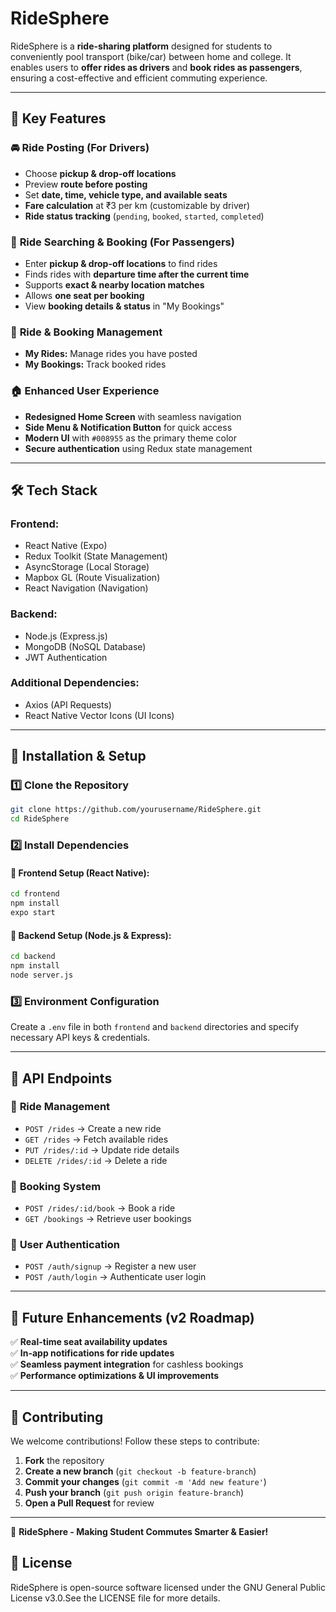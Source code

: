 # RideSphere

RideSphere is a **ride-sharing platform** designed for students to conveniently pool transport (bike/car) between home and college. It enables users to **offer rides as drivers** and **book rides as passengers**, ensuring a cost-effective and efficient commuting experience.

---

## 📌 Key Features

### 🚘 **Ride Posting (For Drivers)**
- Choose **pickup & drop-off locations**
- Preview **route before posting**
- Set **date, time, vehicle type, and available seats**
- **Fare calculation** at ₹3 per km (customizable by driver)
- **Ride status tracking** (`pending`, `booked`, `started`, `completed`)

### 🚖 **Ride Searching & Booking (For Passengers)**
- Enter **pickup & drop-off locations** to find rides
- Finds rides with **departure time after the current time**
- Supports **exact & nearby location matches**
- Allows **one seat per booking**
- View **booking details & status** in "My Bookings"

### 📂 **Ride & Booking Management**
- **My Rides:** Manage rides you have posted
- **My Bookings:** Track booked rides

### 🏠 **Enhanced User Experience**
- **Redesigned Home Screen** with seamless navigation
- **Side Menu & Notification Button** for quick access
- **Modern UI** with `#008955` as the primary theme color
- **Secure authentication** using Redux state management

---

## 🛠️ Tech Stack

### **Frontend:**
- React Native (Expo)
- Redux Toolkit (State Management)
- AsyncStorage (Local Storage)
- Mapbox GL (Route Visualization)
- React Navigation (Navigation)

### **Backend:**
- Node.js (Express.js)
- MongoDB (NoSQL Database)
- JWT Authentication

### **Additional Dependencies:**
- Axios (API Requests)
- React Native Vector Icons (UI Icons)

---

## 🚀 Installation & Setup

### 1️⃣ **Clone the Repository**
```bash
git clone https://github.com/yourusername/RideSphere.git
cd RideSphere
```

### 2️⃣ **Install Dependencies**
#### 📌 Frontend Setup (React Native):
```bash
cd frontend
npm install
expo start
```

#### 📌 Backend Setup (Node.js & Express):
```bash
cd backend
npm install
node server.js
```

### 3️⃣ **Environment Configuration**
Create a `.env` file in both `frontend` and `backend` directories and specify necessary API keys & credentials.

---

## 📜 API Endpoints

### 🔹 **Ride Management**
- `POST /rides` → Create a new ride
- `GET /rides` → Fetch available rides
- `PUT /rides/:id` → Update ride details
- `DELETE /rides/:id` → Delete a ride

### 🔹 **Booking System**
- `POST /rides/:id/book` → Book a ride
- `GET /bookings` → Retrieve user bookings

### 🔹 **User Authentication**
- `POST /auth/signup` → Register a new user
- `POST /auth/login` → Authenticate user login

---

## 🚀 Future Enhancements (v2 Roadmap)
✅ **Real-time seat availability updates**  
✅ **In-app notifications for ride updates**  
✅ **Seamless payment integration** for cashless bookings  
✅ **Performance optimizations & UI improvements**

---

## 🤝 Contributing
We welcome contributions! Follow these steps to contribute:
1. **Fork** the repository
2. **Create a new branch** (`git checkout -b feature-branch`)
3. **Commit your changes** (`git commit -m 'Add new feature'`)
4. **Push your branch** (`git push origin feature-branch`)
5. **Open a Pull Request** for review

---


🚀 **RideSphere - Making Student Commutes Smarter & Easier!**

## 📜 License  
RideSphere is open-source software licensed under the GNU General Public License v3.0.See the LICENSE file for more details.

